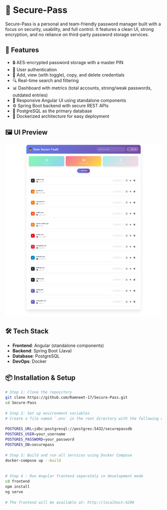 # 🔐 Secure-Pass

Secure-Pass is a personal and team-friendly password manager built with a focus on security, usability, and full control. It features a clean UI, strong encryption, and no reliance on third-party password storage services.

## 🚀 Features

- 🔒 AES-encrypted password storage with a master PIN
- 👤 User authentication
- 🧾 Add, view (with toggle), copy, and delete credentials
- 🔍 Real-time search and filtering
- 📊 Dashboard with metrics (total accounts, strong/weak passwords, outdated entries)
- 🧪 Responsive Angular UI using standalone components
- ⚙️ Spring Boot backend with secure REST APIs
- 🐘 PostgreSQL as the primary database
- 🐳 Dockerized architecture for easy deployment

## 🖼️ UI Preview

![Vault Screenshot](preview/Securepass-vault.png)

## 🛠️ Tech Stack

- **Frontend**: Angular (standalone components)
- **Backend**: Spring Boot (Java)
- **Database**: PostgreSQL
- **DevOps**: Docker

## 📦 Installation & Setup

```bash
# Step 1: Clone the repository
git clone https://github.com/Ramneet-17/Secure-Pass.git
cd Secure-Pass

# Step 2: Set up environment variables
# Create a file named `.env` in the root directory with the following content:

POSTGRES_URL=jdbc:postgresql://postgres:5432/securepassdb
POSTGRES_USER=your_username
POSTGRES_PASSWORD=your_password
POSTGRES_DB=securepass

# Step 3: Build and run all services using Docker Compose
docker-compose up --build


# Step 4 : Run Angular frontend separately in development mode
cd frontend
npm install
ng serve

# The frontend will be available at: http://localhost:4200
